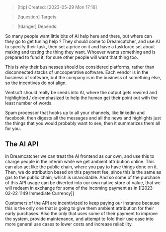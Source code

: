
>[!tip] Created: [2023-05-29 Mon 17:16]

>[!question] Targets: 

>[!danger] Depends: 

So many people want little bits of AI help here and there, but where can they go to get tuning help ?  They should come to Dreamcatcher, and use AI to specify their task, then set a price on it and have a taskforce set about making and testing the thing they want.  Whoever wants something and is prepared to fund it, for sure other people will want that thing too.

This is why their businesses should be considered platforms, rather than disconnected stacks of uncooperative software.  Each vendor is in the business of software, but the company is in the business of something else, so the incentives do not align.

Ventsoft should really be seeds into AI, where the output gets rewired and highlighted / de-emphasized to help the human get their point out with the least number of words.

Spam processor that hooks up to all your channels, like linkedin and facebook, then digests all the messages and all the news and highlights just the things that you would probably want to see, then it summarizes them all for you.

## The AI API
In Dreamcatcher we can treat the AI frontend as our own, and use this to charge people in the interim while we get ambient attribution online.  This can also act like the public chain, where you pay to have things done on it.  Then, we do attribution based on this payment fee, since this is the same as gas to the public chain, which is unavoidable.  And so some of the purchase of this API usage can be diverted into our own native store of value, that we will redeem in exchange for some of the incoming payment as in [[2023-02-22 1149 Immediate Currency]]

Customers of the API are incentivized to keep paying our instance because this is the only one that is going to give them ambient attribution for their early purchases.  Also the only that uses some of their payment to improve the system, provide maintenance, and attempt to fold their use case into more general use cases to lower costs and increase reliability.